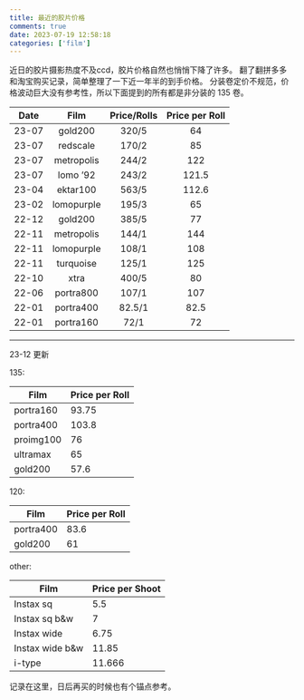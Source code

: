 ```yaml
---
title: 最近的胶片价格
comments: true
date: 2023-07-19 12:58:18
categories: ['film']
---
```

近日的胶片摄影热度不及ccd，胶片价格自然也悄悄下降了许多。
翻了翻拼多多和淘宝购买记录，简单整理了一下近一年半的到手价格。
分装卷定价不规范，价格波动巨大没有参考性，所以下面提到的所有都是非分装的 135 卷。

| Date   | Film       | Price/Rolls | Price per Roll |
|:------:|:----------:|:------------:|:----------------:|
| 23-07  | gold200    | 320/5        | 64               |
| 23-07  | redscale   | 170/2        | 85               |
| 23-07  | metropolis | 244/2        | 122              |
| 23-07  | lomo ’92   | 243/2        | 121.5            |
| 23-04  | ektar100   | 563/5        | 112.6            |
| 23-02  | lomopurple | 195/3        | 65               |
| 22-12  | gold200    | 385/5        | 77               |
| 22-11  | metropolis | 144/1        | 144              |
| 22-11  | lomopurple | 108/1        | 108              |
| 22-11  | turquoise  | 125/1        | 125              |
| 22-10  | xtra       | 400/5        | 80               |
| 22-06  | portra800  | 107/1        | 107              |
| 22-01  | portra400  | 82.5/1       | 82.5             |
| 22-01  | portra160  | 72/1         | 72               |


---

23-12 更新

135:

| Film       | Price per Roll |
|----------|---------|
| portra160  | 93.75          |
| portra400  | 103.8          |
| proimg100  | 76             |
| ultramax   | 65             |
| gold200    | 57.6           |

120:

| Film       | Price per Roll |
|----------|---------|
| portra400  | 83.6           |
| gold200    | 61             |

other:

| Film            | Price per Shoot |
|----------|---------|
| Instax sq       | 5.5             |
| Instax sq b&w   | 7               |
| Instax wide     | 6.75            |
| Instax wide b&w | 11.85           |
| i-type          | 11.666          |

记录在这里，日后再买的时候也有个锚点参考。
